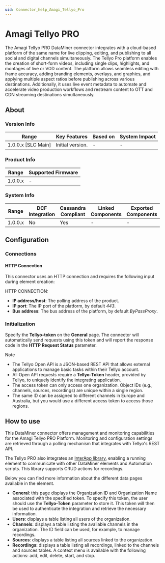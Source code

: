 ```yaml
---
uid: Connector_help_Amagi_Tellyo_Pro
---
```


# Amagi Tellyo PRO

The Amagi Tellyo PRO DataMiner connector integrates with a cloud-based platform of the same name for live clipping, editing, and publishing to all social and digital channels simultaneously. The Tellyo Pro platform enables the creation of short-form videos, including single clips, highlights, and montages of live or VOD content. The platform allows seamless editing with frame accuracy, adding branding elements, overlays, and graphics, and applying multiple aspect ratios before publishing across various destinations. Additionally, it uses live event metadata to automate and accelerate video production workflows and restream content to OTT and CDN streaming destinations simultaneously.

## About

### Version Info

| Range              | Key Features     | Based on | System Impact |
|--------------------|------------------|----------|---------------|
| 1.0.0.x [SLC Main] | Initial version. | -        | -             |

### Product Info

| Range   | Supported Firmware |
|---------|--------------------|
| 1.0.0.x | -                  |

### System Info

| Range   | DCF Integration | Cassandra Compliant | Linked Components | Exported Components |
|---------|-----------------|---------------------|-------------------|---------------------|
| 1.0.0.x | No              | Yes                 | -                 | -                   |

## Configuration

### Connections

#### HTTP Connection

This connector uses an HTTP connection and requires the following input during element creation:

HTTP CONNECTION:

- **IP address/host**: The polling address of the product.
- **IP port**: The IP port of the platform, by default *443*.
- **Bus address**: The bus address of the platform, by default *ByPassProxy*.

### Initialization

Specify the **Tellyo-token** on the **General** page. The connector will automatically send requests using this token and will report the response code in the **HTTP Request Status** parameter.

> [!NOTE]
> - The Tellyo Open API is a JSON-based REST API that allows external applications to manage basic tasks within their Tellyo account.
> - All Open API requests require a **Tellyo-Token** header, provided by Tellyo, to uniquely identify the integrating application.
> - The access token can only access one organization. Object IDs (e.g., channels, sources, recordings) are unique within a single region.
> - The same ID can be assigned to different channels in Europe and Australia, but you would use a different access token to access those regions.

## How to use

This DataMiner connector offers management and monitoring capabilities for the Amagi Tellyo PRO Platform.
Monitoring and configuration settings are retrieved through a polling mechanism that integrates with Tellyo's REST API.

The Tellyo PRO also integrates an [InterApp library](https://github.com/SkylineCommunications/SLC-S-Amagi-Tellyo-PRO-ConnectorAPI), enabling a running element to communicate with other DataMiner elements and Automation scripts. This library supports CRUD actions for recordings.

Below you can find more information about the different data pages available in the element.

- **General**: this page displays the Organization ID and Organization Name associated with the specified token. To specify this token, the user should use the **Tellyo-Token** parameter to store it. This token will then be used to authenticate the integration and retrieve the necessary information.
- **Users**: displays a table listing all users of the organization.
- **Channels**: displays a table listing the available channels in the organization. The ID field can be used, for example, to manage recordings.
- **Sources**: displays a table listing all sources linked to the organization.
- **Recordings**: displays a table listing all recordings, linked to the channels and sources tables. A context menu is available with the following actions: add, edit, delete, start, and stop.